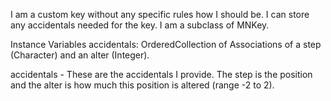 I am a custom key without any specific rules how I should be. I can store any accidentals needed for the key. I am a subclass of MNKey.

Instance Variables
	accidentals:		OrderedCollection of Associations of a step (Character) and an alter (Integer).

accidentals
	- These are the accidentals I provide. The step is the position and the alter is how much this position is altered (range -2 to 2).
